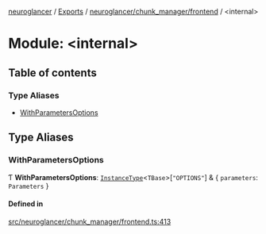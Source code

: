 [neuroglancer](../README.md) / [Exports](../modules.md) / [neuroglancer/chunk\_manager/frontend](neuroglancer_chunk_manager_frontend.md) / <internal\>

# Module: <internal\>

## Table of contents

### Type Aliases

- [WithParametersOptions](neuroglancer_chunk_manager_frontend._internal_.md#withparametersoptions)

## Type Aliases

### WithParametersOptions

Ƭ **WithParametersOptions**: [`InstanceType`](neuroglancer_annotation_renderlayer._internal_.md#instancetype)<`TBase`\>[``"OPTIONS"``] & { `parameters`: `Parameters`  }

#### Defined in

[src/neuroglancer/chunk_manager/frontend.ts:413](https://github.com/ActiveBrainAtlas2/neuroglancer/blob/034b457d/src/neuroglancer/chunk_manager/frontend.ts#L413)
